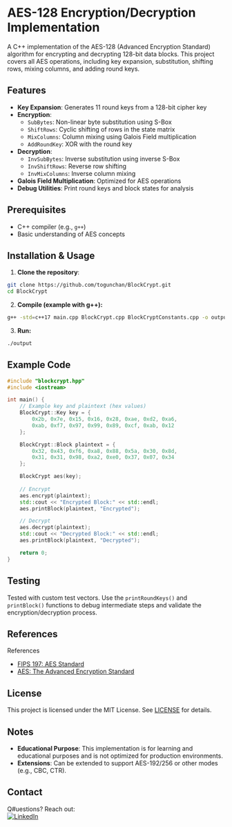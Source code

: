 # AES-128 Encryption/Decryption Implementation

A C++ implementation of the AES-128 (Advanced Encryption Standard) algorithm for encrypting and decrypting 128-bit data blocks. This project covers all AES operations, including key expansion, substitution, shifting rows, mixing columns, and adding round keys.

## Features
- **Key Expansion**: Generates 11 round keys from a 128-bit cipher key
- **Encryption**:
  - `SubBytes`: Non-linear byte substitution using S-Box
  - `ShiftRows`: Cyclic shifting of rows in the state matrix
  - `MixColumns`: Column mixing using Galois Field multiplication
  - `AddRoundKey`: XOR with the round key
- **Decryption**:
  - `InvSubBytes`: Inverse substitution using inverse S-Box
  - `InvShiftRows`: Reverse row shifting
  - `InvMixColumns`: Inverse column mixing
- **Galois Field Multiplication**: Optimized for AES operations
- **Debug Utilities**: Print round keys and block states for analysis

## Prerequisites
- C++ compiler (e.g., `g++`)
- Basic understanding of AES concepts

## Installation & Usage
1. **Clone the repository**:
```bash
git clone https://github.com/togunchan/BlockCrypt.git
cd BlockCrypt
```
2. **Compile (example with g++):**
```bash
g++ -std=c++17 main.cpp BlockCrypt.cpp BlockCryptConstants.cpp -o output
```

3. **Run:**
```bash
./output
```

## Example Code
```cpp
#include "blockcrypt.hpp"
#include <iostream>

int main() {
    // Example key and plaintext (hex values)
    BlockCrypt::Key key = {
        0x2b, 0x7e, 0x15, 0x16, 0x28, 0xae, 0xd2, 0xa6,
        0xab, 0xf7, 0x97, 0x99, 0x89, 0xcf, 0xab, 0x12
    };

    BlockCrypt::Block plaintext = {
        0x32, 0x43, 0xf6, 0xa8, 0x88, 0x5a, 0x30, 0x8d,
        0x31, 0x31, 0x98, 0xa2, 0xe0, 0x37, 0x07, 0x34
    };

    BlockCrypt aes(key);
    
    // Encrypt
    aes.encrypt(plaintext);
    std::cout << "Encrypted Block:" << std::endl;
    aes.printBlock(plaintext, "Encrypted");

    // Decrypt
    aes.decrypt(plaintext);
    std::cout << "Decrypted Block:" << std::endl;
    aes.printBlock(plaintext, "Decrypted");

    return 0;
}
```

## Testing
Tested with custom test vectors. Use the `printRoundKeys()` and `printBlock()` functions to debug intermediate steps and validate the encryption/decryption process.

## References
References
- [FIPS 197: AES Standard](https://nvlpubs.nist.gov/nistpubs/FIPS/NIST.FIPS.197-upd1.pdf)
- [AES: The Advanced Encryption Standard](https://engineering.purdue.edu/kak/compsec/NewLectures/Lecture8.pdf)

## License
This project is licensed under the MIT License. See [LICENSE](LICENSE) for details.

## Notes
- **Educational Purpose**: This implementation is for learning and educational purposes and is not optimized for production environments.
- **Extensions**: Can be extended to support AES-192/256 or other modes (e.g., CBC, CTR).

## Contact
Q#uestions? Reach out:  
[![LinkedIn](https://img.shields.io/badge/LinkedIn-Your_Profile-blue.svg)](https://www.linkedin.com/in/togunchan/)
